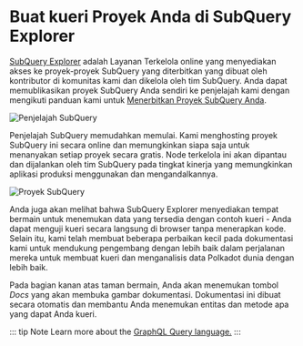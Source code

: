# Buat kueri Proyek Anda di SubQuery Explorer

[SubQuery Explorer](https://explorer.subquery.network) adalah Layanan Terkelola online yang menyediakan akses ke proyek-proyek SubQuery yang diterbitkan yang dibuat oleh kontributor di komunitas kami dan dikelola oleh tim SubQuery. Anda dapat memublikasikan proyek SubQuery Anda sendiri ke penjelajah kami dengan mengikuti panduan kami untuk [Menerbitkan Proyek SubQuery Anda](../run_publish/publish.md).

![Penjelajah SubQuery](https://static.subquery.network/media/explorer/explorer-header.png)

Penjelajah SubQuery memudahkan memulai. Kami menghosting proyek SubQuery ini secara online dan memungkinkan siapa saja untuk menanyakan setiap proyek secara gratis. Node terkelola ini akan dipantau dan dijalankan oleh tim SubQuery pada tingkat kinerja yang memungkinkan aplikasi produksi menggunakan dan mengandalkannya.

![Proyek SubQuery](https://static.subquery.network/media/explorer/explorer-project.png)

Anda juga akan melihat bahwa SubQuery Explorer menyediakan tempat bermain untuk menemukan data yang tersedia dengan contoh kueri - Anda dapat menguji kueri secara langsung di browser tanpa menerapkan kode. Selain itu, kami telah membuat beberapa perbaikan kecil pada dokumentasi kami untuk mendukung pengembang dengan lebih baik dalam perjalanan mereka untuk membuat kueri dan menganalisis data Polkadot dunia dengan lebih baik.

Pada bagian kanan atas taman bermain, Anda akan menemukan tombol _Docs_ yang akan membuka gambar dokumentasi. Dokumentasi ini dibuat secara otomatis dan membantu Anda menemukan entitas dan metode apa yang dapat Anda kueri.

::: tip Note Learn more about the [GraphQL Query language.](./graphql.md) :::
